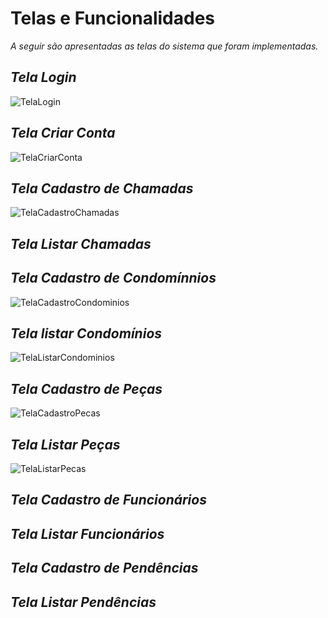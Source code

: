# Telas e Funcionalidades

_A seguir são apresentadas as telas do sistema que foram implementadas._

##
## _Tela Login_

![TelaLogin](https://user-images.githubusercontent.com/11911334/60311681-b4a88880-992e-11e9-8a5b-361e135c69ee.png)


##
## _Tela Criar Conta_

![TelaCriarConta](https://user-images.githubusercontent.com/11911334/60312484-dbb48980-9931-11e9-989f-a82e078f8fa7.png)


##
## _Tela Cadastro de Chamadas_

![TelaCadastroChamadas](https://user-images.githubusercontent.com/11911334/60312541-0dc5eb80-9932-11e9-8c16-766fe45abb9c.png)


##
## _Tela Listar Chamadas_


##
## _Tela Cadastro de Condomínnios_

![TelaCadastroCondominios](https://user-images.githubusercontent.com/11911334/60312558-20d8bb80-9932-11e9-8e3e-9b8646c8f0be.png)


##
## _Tela listar Condomínios_

![TelaListarCondominios](https://user-images.githubusercontent.com/11911334/60312648-7a40ea80-9932-11e9-94fb-0ccb4aa9f90d.png)


##
## _Tela Cadastro de Peças_

![TelaCadastroPecas](https://user-images.githubusercontent.com/11911334/60312607-482f8880-9932-11e9-9114-32fa1851ace0.png)


##
## _Tela Listar Peças_

![TelaListarPecas](https://user-images.githubusercontent.com/11911334/60312692-a6f50200-9932-11e9-8a4b-d6c62ae5abb0.png)


##
## _Tela Cadastro de Funcionários_


##
## _Tela Listar Funcionários_


##
## _Tela Cadastro de Pendências_


##
## _Tela Listar Pendências_


